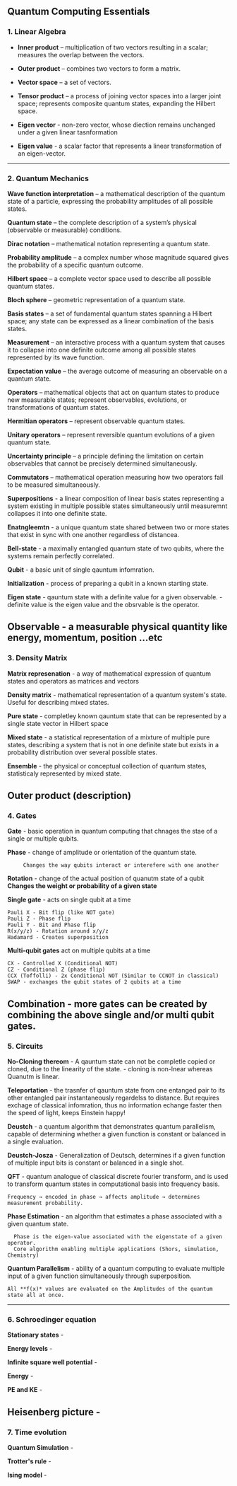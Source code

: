 ## Quantum Computing Essentials

### 1. Linear Algebra  
- **Inner product** – multiplication of two vectors resulting in a scalar; measures the overlap between the vectors.
  
- **Outer product** – combines two vectors to form a matrix.
  
- **Vector space** – a set of vectors.
  
- **Tensor product** – a process of joining vector spaces into a larger joint space; represents composite quantum states, expanding the Hilbert space.
  
- **Eigen vector** - non-zero vector, whose diection remains unchanged under a given linear tasnformation
  
- **Eigen value** - a scalar factor that represents a linear transformation of an eigen-vector.
  
---

### 2. Quantum Mechanics  
**Wave function interpretation** – a mathematical description of the quantum state of a particle, expressing the probability amplitudes of all possible states.  

**Quantum state** – the complete description of a system’s physical (observable or measurable) conditions.  

**Dirac notation** – mathematical notation representing a quantum state.  

**Probability amplitude** – a complex number whose magnitude squared gives the probability of a specific quantum outcome.  

**Hilbert space** – a complete vector space used to describe all possible quantum states.  

**Bloch sphere** – geometric representation of a quantum state.  

**Basis states** – a set of fundamental quantum states spanning a Hilbert space; any state can be expressed as a linear combination of the basis states.  

**Measurement** – an interactive process with a quantum system that causes it to collapse into one definite outcome among all possible states represented by its wave function. 

**Expectation value** – the average outcome of measuring an observable on a quantum state.  

**Operators** – mathematical objects that act on quantum states to produce new measurable states; represent observables, evolutions, or transformations of quantum states.  

**Hermitian operators** – represent observable quantum states.  

**Unitary operators** – represent reversible quantum evolutions of a given quantum state.  

**Uncertainty principle** – a principle defining the limitation on certain observables that cannot be precisely determined simultaneously.  

**Commutators** – mathematical operation measuring how two operators fail to be measured simultaneously.

**Superpositions** - a linear composition of linear basis states representing a system existing in multiple possible states simultaneously until measuremnt collapses it into one definite state.

**Enatngleemtn** - a unique quantum state shared between two or more states that exist in sync with one another regardless of distancea. 

**Bell-state** - a maximally entangled quantum state of two qubits, where the systems remain perfectly correlated.

**Qubit** - a basic unit of single qauntum infomration.

**Initialization** - process of preparing a qubit in a known starting state.

**Eigen state** - qauntum state with a definite value for a given observable.
                - definite value is the eigen value and the obsrvable is the operator.
                
**Observable** - a measurable physical quantity like energy, momentum, position ...etc
---

### 3. Density Matrix

**Matrix represenation** - a way of mathematical expression of quantum states and operators as matrices and vectors

**Density matrix** - mathematical representation of a quantum system's state. Useful for describing mixed states.

**Pure state** - completley known qauntum state that can be represented by a single state vector in Hilbert space

**Mixed state** - a statistical representation of a mixture of multiple pure states, describing a system that is not in one definite state but exists in a probability distribution over several possible states.

**Ensemble** - the physical or conceptual collection of quantum states, statisticaly represented by mixed state.


**Outer product (description)**
---

### 4. Gates

 **Gate** - basic operation in quantum computing that chnages the stae of a single or multiple qubits.

 **Phase** - change of amplitude or orientation of the quantum state.
         
         Changes the way qubits interact or interefere with one another

 **Rotation** - change of the actual position of quanutm state of a qubit
         **Changes the weight or probability of a given state**
 
**Single gate** - acts on single qubit at a time 

    Pauli X - Bit flip (like NOT gate)
    Pauli Z - Phase flip 
    Pauli Y - Bit and Phase flip 
    R(x/y/z) - Rotation around x/y/z
    Hadamard - Creates superposition 

**Multi-qubit gates** act on multiple qubits at a time 
   
    CX - Controlled X (Conditional NOT)
    CZ - Conditional Z (phase flip)
    CCX (Toffolli) - 2x Conditional NOT (Similar to CCNOT in classical) 
    SWAP - exchanges the qubit states of 2 qubits at a time

**Combination** - more gates can be created by combining the above single and/or multi qubit gates.
---

### 5. Circuits

**No-Cloning thereom** - A qauntum state can not be completle copied or cloned, due to the linearity of the state.
        - cloning is non-lnear whereas Quanutm is linear.

**Teleportation** - the trasnfer of qauntum state from one entanged pair to its other entangled pair instantaneously regardelss to distance. But requires exchage of classical infomration, thus no information echange faster then the speed of light, keeps Einstein happy! 

**Deustch** - a quantum algorithm that demonstrates quantum parallelism, capable of determining whether a given function is constant or balanced in a single evaluation.

**Deustch-Josza** - Generalization of Deutsch, determines if a given function of multiple input bits is constant or balanced in a single shot.

**QFT** - quantum analogue of classical discrete fourier transform, and is used to transform quantum states in computational basis into frequency basis.
    
    Frequency → encoded in phase → affects amplitude → determines measurement probability.

**Phase Estimation** - an algorithm that estimates a phase associated with a given quantum state.

      Phase is the eigen-value associated with the eigenstate of a given operator.
      Core algorithm enabling multiple applications (Shors, simulation, Chemistry) 

**Quantum Parallelism** - ability of a quantum computing to evaluate multiple input of a given function simultaneously through superposition.

    All **f(x)* values are evaluated on the Amplitudes of the quantum state all at once. 
---

### 6. Schroedinger equation

**Stationary states** - 

**Energy levels** -

**Infinite square well potential** -

**Energy** -

**PE and KE** - 

**Heisenberg picture** -
---

### 7. Time evolution

**Quantum Simulation** - 

**Trotter's rule** - 

**Ising model** -




  

 
